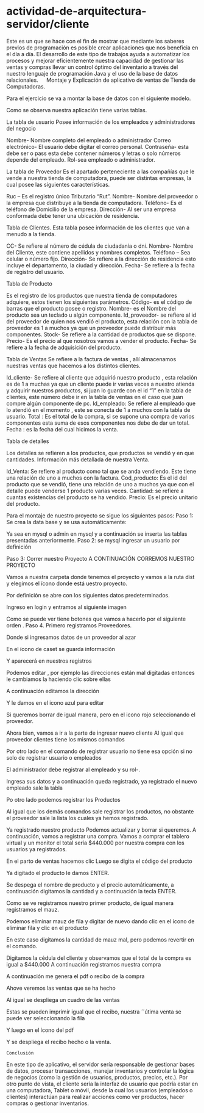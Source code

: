 # actividad-de-arquitectura-servidor/cliente 

Este es un que se hace con el fin de mostrar que mediante los saberes previos de programación es posible crear aplicaciones que nos beneficia en el día a día. El desarrollo de este tipo de trabajos ayuda a automatizar los procesos  y mejorar eficientemente nuestra capacidad de gestionar las ventas y compras llevar un control óptimo del inventario a través del nuestro lenguaje de programación Java y el uso de la base de datos relacionales. 
 
Montaje y Explicación de aplicativo de ventas de Tienda de Computadoras.

Para el ejercicio se va a montar la base de datos con el siguiente modelo.

 
Como se observa nuestra aplicación tiene varias tablas. 

La tabla de usuario
Posee información de los empleados y administradores del negocio
 
 Nombre- Nombre completo del empleado o administrador
Correo electrónico- El usuario debe digitar el correo personal.
Contraseña- esta debe ser o pass esta debe contener números y letras o solo números depende del empleado.
Rol-sea empleado o administrador.


La tabla de Proveedor
Es el apartado perteneciente a las compañías que le vende a nuestra tienda de computadora, puede ser distintas empresas, la cual posee las siguientes características.
 
Ruc – Es el registro único Tributario “Rut”.
Nombre- Nombre del proveedor o la empresa que distribuye a la tienda de computadora.
Teléfono- Es el teléfono de Domicilio de la empresa.
Dirección- Al ser una empresa conformada debe tener una ubicación de residencia. 

Tabla de Clientes.
Esta tabla posee información de los clientes que van a menudo a la tienda.
 
CC- Se refiere al número de cédula de ciudadanía o dni.
Nombre- Nombre del Cliente, este contiene apellidos y nombres completos.
Teléfono – Sea celular o número fijo.
Dirección- Se refiere a la dirección de residencia esto incluye el departamento, la ciudad y dirección.
Fecha- Se refiere a la fecha de registro del usuario.





Tabla de Producto
 
Es el registro de los productos que nuestra tienda de computadores adquiere, estos tienen los siguientes parámetros.
Código- es el código de barras que el producto posee o registro.
Nombre- es el Nombre del producto sea un teclado u algún componente.
Id_proveedor- se refiere al id del proveedor de quien nos vendió el producto, esta relación con la tabla de proveedor es 1 a muchos ya que un proveedor puede distribuir más componentes.
Stock- Se refiere a la cantidad de productos que se dispone.
Precio- Es el precio al que nosotros vamos a vender el producto.
Fecha- Se refiere a la fecha de adquisición del producto.

Tabla de Ventas 
Se refiere a la factura de ventas , allí almacenamos nuestras ventas que hacemos a los distintos clientes.

 
Id_cliente- Se refiere al cliente que adquirió nuestro producto , esta relación es de 1 a muchas ya que un cliente puede ir varias veces a nuestro atienda y adquirir nuestros productos, si juan lo guarde con el id “1” en la tabla de clientes, este número debe ir en la tabla de ventas en el caso que juan compre algún componente de pc.
Id_empleado: Se refiere al empleado que lo atendió en el momento , este se conecta de 1 a muchos con la tabla de usuario. 
Total : Es el total de la compra, si se supone una compra de varios componentes esta suma de esos componentes nos debe de dar un total.
Fecha : es la fecha del cual hicimos la venta.

Tabla de detalles

Los detalles se refieren a los productos, que productos se vendió y en que cantidades. Información más detallada de nuestra Venta.
 
Id_Venta: Se refiere al producto como tal que se anda vendiendo. Este tiene una relación de uno a muchos con la factura.
Cod_producto: Es el id del producto que se vendió, tiene una relación de uno a muchos ya que con el detalle puede venderse 1 producto varias veces.
Cantidad: se refiere a cuantas existencias del producto se ha vendido.
Precio: Es el precio unitario del producto.

Para el montaje de nuestro proyecto se sigue los siguientes pasos:
Paso 1: Se crea la data base y se usa automáticamente:
 
Ya sea en mysql o admin en mysql y a continuación se inserta las tablas presentadas anteriormente. 
Paso 2: se mysql ingresar un usuario por definición
 

Paso 3: Correr nuestro Proyecto
A CONTINUACIÓN CORREMOS NUESTRO PROYECTO

Vamos a nuestra carpeta donde tenemos el proyecto y vamos a la ruta dist y elegimos el ícono donde está uestro proyecto.
 
Por definición se abre con los siguientes datos predeterminados.
 
Ingreso en login  y entramos al siguiente imagen 
 
Como se puede ver tiene botones que vamos a hacerlo por el siguiente orden .
Paso 4. Primero registramos Proveedores.
 
 
Donde si ingresamos datos de un proveedor al azar 
 
En el ícono de caset se guarda información 
 
Y aparecerá en nuestros registros 
 
Podemos editar , por ejemplo las direcciones están mal digitadas entonces le cambiamos la haciendo clic sobre ellas 
 
A continuación editamos la dirección
 
Y le damos en el icono azul para editar
 
Si queremos borrar de igual manera, pero en el icono rojo seleccionando el proveedor.
 
Ahora bien, vamos a ir a la parte de ingresar nuevo cliente
Al igual que proveedor clientes tiene los mismos comandos 

Por otro lado en el comando de registrar usuario no tiene esa opción si no solo de registrar usuario o empleados
 
El administrador debe registrar al empleado y su rol-.
 
Ingresa sus datos y a continuación queda registrado, ya registrado el nuevo empleado sale la tabla 

 

Po otro lado podemos registrar los Productos 
 
 
Al igual que los demás comandos sale registrar los productos, no obstante el proveedor sale la lista los cuales ya hemos registrado.
 
 
Ya registrado nuestro producto Podemos actualizar y borrar si queremos. A continuación, vamos a registrar una compra.
Vamos a comprar el tablero virtual y un monitor el total sería $440.000 por nuestra compra con los usuarios ya registrados.
 
En el parto de ventas hacemos clic
Luego se digita el código del producto 
 
Ya digitado el producto le damos ENTER.
 
Se despega el nombre de producto y el precio automáticamente, a continuación digitamos la cantidad y a continuación la tecla ENTER.
 
Como se ve registramos nuestro primer producto, de igual manera registramos el mauz.
 
Podemos eliminar mauz de fila y digitar de nuevo dando clic en el ícono de eliminar fila y clic en el producto
 
 
En este caso digitamos la cantidad de mauz mal, pero podemos revertir en el comando.
 

Digitamos la cédula del cliente y observamos que el total de la compra es igual a $440.000
A continuación registramos nuestra compra 
 
A continuación me genera el pdf o recibo de la compra

 
Ahove veremos las ventas que se ha hecho 
 
Al igual se despliega un cuadro de las ventas 
 
Estas se pueden imprimir igual que el recibo, nuestra ´´útima venta se puede ver seleccionando la fila 
 
Y luego en el ícono del pdf
 
 
Y se despliega el recibo hecho o la venta. 

                                                                          
	Conclusión
En este tipo de aplicativo, el servidor sería responsable de gestionar bases de datos, procesar transacciones, manejar inventarios y controlar la lógica de negocios (como la gestión de usuarios, productos, precios, etc.). Por otro punto de vista, el cliente sería la interfaz de usuario que podría estar en una computadora, Tablet o móvil, desde la cual los usuarios (empleados o clientes) interactúan para realizar acciones como ver productos, hacer compras o gestionar inventarios.

